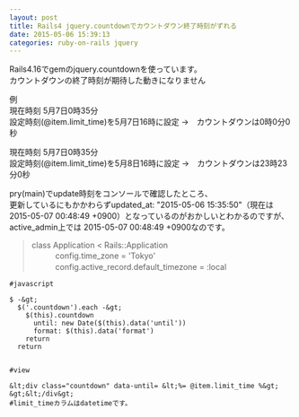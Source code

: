 ```yaml
---
layout: post
title: Rails4 jquery.countdownでカウントダウン終了時刻がずれる
date: 2015-05-06 15:39:13
categories: ruby-on-rails jquery
---
```

<p>Rails4.16でgemのjquery.countdownを使っています。<br>
カウントダウンの終了時刻が期待した動きになりません</p>

<p>例 <br>
現在時刻 5月7日0時35分<br>
設定時刻(@item.limit_time)を5月7日16時に設定 →　カウントダウンは0時0分0秒</p>

<p>現在時刻 5月7日0時35分<br>
設定時刻(@item.limit_time)を5月8日16時に設定 →　カウントダウンは23時23分0秒</p>

<p>pry(main)でupdate時刻をコンソールで確認したところ、<br>
更新しているにもかかわらずupdated_at: "2015-05-06 15:35:50"（現在は2015-05-07 00:48:49 +0900）となっているのがおかしいとわかるのですが、<br>
active_admin上では 2015-05-07 00:48:49 +0900なのです。</p>

<blockquote>
  <p>class Application &lt; Rails::Application<br>
  　　　config.time_zone = 'Tokyo'<br>
     　　　config.active_record.default_timezone = :local</p>
</blockquote>

```
#javascript

$ -&gt;
  $('.countdown').each -&gt;
    $(this).countdown
      until: new Date($(this).data('until'))
      format: $(this).data('format')
    return
  return


#view

&lt;div class="countdown" data-until= &lt;%= @item.limit_time %&gt; &gt;&lt;/div&gt;
#limit_timeカラムはdatetimeです。
```
